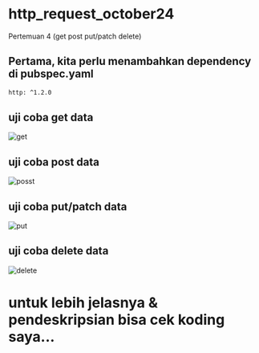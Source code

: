 # http_request_october24
Pertemuan 4 (get post put/patch delete)

## Pertama, kita perlu menambahkan dependency di pubspec.yaml
```bash
http: ^1.2.0
```
## uji coba get data
![get](https://github.com/user-attachments/assets/a9e9c56d-b1fb-4bb1-979f-889e7f041ea2)

## uji coba post data
![posst](https://github.com/user-attachments/assets/5213e4a8-2bdb-4551-8b27-1bb5399849a6)

## uji coba put/patch data
![put](https://github.com/user-attachments/assets/8cdc6f44-fa45-4063-80a9-b402618ab61f)

## uji coba delete data
![delete](https://github.com/user-attachments/assets/af0f86c3-d44d-4852-acd5-23bcfb9fd88a)

# untuk lebih jelasnya & pendeskripsian bisa cek koding saya...
